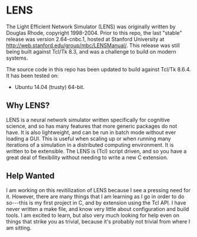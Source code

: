 # LENS
The Light Efficient Network Simulator (LENS) was originally written by Douglas Rhode, copyright 1998-2004. Prior to this repo, the last "stable" release was version 2.64-cnbc.1, hosted at Stanford University at http://web.stanford.edu/group/mbc/LENSManual/. This release was still being built against Tcl/Tk 8.3, and was a challenge to build on modern systems.

The source code in this repo has been updated to build against Tcl/Tk 8.6.4. It has been tested on:
- Ubuntu 14.04 (trusty) 64-bit.

## Why LENS?
LENS is a neural network simulator written specifically for cognitive science, and so has many features that more generic packages do not have. It is also lightweight, and can be run in batch mode without ever loading a GUI. This is useful when scaling up or when running many iterations of a simulation in a distributed computing environment. It is written to be extensible. The LENS is (Tcl) script driven, and so you have a great deal of flexibility without needing to write a new C extension.


## Help Wanted
I am working on this revitilization of LENS because I see a pressing need for it. However, there are many things that I am learning as I go in order to do so---this is my first project in C, and by extension using the Tcl API. I have never written a make file, and know very little about configuration and build tools. I am excited to learn, but also very much looking for help even on things that strike you as trivial, because it's probably not trivial from where I am sitting.
